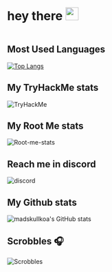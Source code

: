 <h1>
  hey there
  <img src="https://media.giphy.com/media/hvRJCLFzcasrR4ia7z/giphy.gif" width="30px"/>
</h1>

<img src="https://komarev.com/ghpvc/?username=helidem&style=flat-square&color=blue" alt=""/>

## Most Used Languages
[![Top Langs](https://github-readme-stats.vercel.app/api/top-langs/?username=helidem)](https://github.com/anuraghazra/github-readme-stats)

## My TryHackMe stats
![TryHackMe](https://tryhackme-badges.s3.amazonaws.com/youcef92.png)

## My Root Me stats
![Root-me-stats](https://root-me-diff.vercel.app/rm-gh?nickname=helidem)


## Reach me in discord
![discord](https://discord.c99.nl/widget/theme-1/372704903736328192.png)


## My Github stats
![madskullkoa's GitHub stats](https://github-readme-stats.vercel.app/api?username=helidem&count_private=true&show_icons=true&theme=tokyonight)

## Scrobbles 🎧
![Scrobbles](https://spotify-recently-played-readme.vercel.app/api?user=fpro7txyohhhu3evhiwzifdv3)
